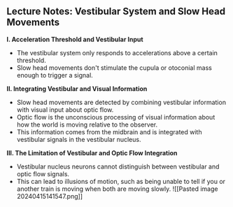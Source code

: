 ## Lecture Notes: Vestibular System and Slow Head Movements

**I. Acceleration Threshold and Vestibular Input**

- The vestibular system only responds to accelerations above a certain threshold.
- Slow head movements don't stimulate the cupula or otoconial mass enough to trigger a signal.

**II. Integrating Vestibular and Visual Information**

- Slow head movements are detected by combining vestibular information with visual input about optic flow.
- Optic flow is the unconscious processing of visual information about how the world is moving relative to the observer.
- This information comes from the midbrain and is integrated with vestibular signals in the vestibular nucleus.

**III. The Limitation of Vestibular and Optic Flow Integration**

- Vestibular nucleus neurons cannot distinguish between vestibular and optic flow signals.
- This can lead to illusions of motion, such as being unable to tell if you or another train is moving when both are moving slowly.
![[Pasted image 20240415141547.png]]
